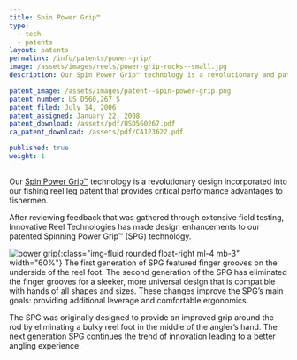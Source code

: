 ```yaml
---
title: Spin Power Grip™
type: 
  - tech
  - patents
layout: patents
permalink: /info/patents/power-grip/
image: /assets/images/reels/power-grip-rocks--small.jpg
description: Our Spin Power Grip™ technology is a revolutionary and patented design that provides critical performance advantages to fishermen. 

patent_image: /assets/images/patent--spin-power-grip.png
patent_number: US D560,267 S
patent_filed: July 14, 2006
patent_assigned: January 22, 2008
patent_download: /assets/pdf/USD560267.pdf
ca_patent_download: /assets/pdf/CA123622.pdf

published: true
weight: 1
---
```


Our [Spin Power Grip™](/info/patents/power-grip/) technology is a revolutionary design incorporated into our fishing reel leg patent that provides critical performance advantages to fishermen.

After reviewing feedback that was gathered through extensive field testing, Innovative Reel Technologies has made design enhancements to our patented Spinning Power Grip™ (SPG) technology. 

![power grip](/assets/images/reels/power-grip-rocks--small.jpg){:class="img-fluid rounded float-right ml-4 mb-3" width="60%"}
The first generation of SPG featured finger grooves on the underside of the reel foot. The second generation of the SPG has eliminated the finger grooves for a sleeker, more universal design that is compatible with hands of all shapes and sizes. These changes improve the SPG’s main goals: providing additional leverage and comfortable ergonomics. 

The SPG was originally designed to provide an improved grip around the rod by eliminating a bulky reel foot in the middle of the angler’s hand. The next generation SPG continues the trend of innovation leading to a better angling experience.
